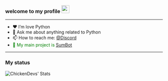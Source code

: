 ### welcome to my **profile** <a href="https://www.gautamkrishnar.com/"><img src="https://media.giphy.com/media/hvRJCLFzcasrR4ia7z/giphy.gif" width="25px"></a>

---

- ❤ I’m love Python 
- 💬 Ask me about anything related to Python
- 📫 How to reach me: [@Discord](https://discord.com/channels/@me/776578403918282792)
-  <span style="color: green"> 🗻 My main project is [SumBot](https://github.com/SumBot/SumBot) </span>

---

### My status

<img align="left" alt="ChickenDevs' Stats" src="https://github-readme-stats.vercel.app/api?username=HazemMeqdad&count_private=true&show_icons=true&theme=radical">
